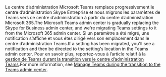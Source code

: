 <span data-ttu-id="dbbce-101">Le centre d’administration Microsoft Teams remplace progressivement le centre d’administration Skype Entreprise et nous migrons les paramètres de Teams vers ce centre d’administration à partir du centre d’administration Microsoft 365.</span><span class="sxs-lookup"><span data-stu-id="dbbce-101">The Microsoft Teams admin center is gradually replacing the Skype for Business admin center, and we're migrating Teams settings to it from the Microsoft 365 admin center.</span></span> <span data-ttu-id="dbbce-102">Si un paramètre a été migré, une notification s’affiche et vous êtes dirigé vers son emplacement dans le centre d’administration Teams.</span><span class="sxs-lookup"><span data-stu-id="dbbce-102">If a setting has been migrated, you'll see a notification and then be directed to the setting's location in the Teams admin center.</span></span> <span data-ttu-id="dbbce-103">Pour en savoir plus, reportez-vous à l’article relatif à la [gestion de Teams durant la transition vers le centre d’administration Teams](../manage-teams-skypeforbusiness-admin-center.md).</span><span class="sxs-lookup"><span data-stu-id="dbbce-103">For more information, see [Manage Teams during the transition to the Teams admin center](../manage-teams-skypeforbusiness-admin-center.md).</span></span>
